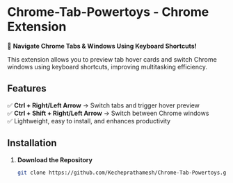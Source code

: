 # Chrome-Tab-Powertoys - Chrome Extension  

🚀 **Navigate Chrome Tabs & Windows Using Keyboard Shortcuts!**  

This extension allows you to preview tab hover cards and switch Chrome windows using keyboard shortcuts, improving multitasking efficiency.  

## Features  
✅ **Ctrl + Right/Left Arrow** → Switch tabs and trigger hover preview  
✅ **Ctrl + Shift + Right/Left Arrow** → Switch between Chrome windows  
✅ Lightweight, easy to install, and enhances productivity  

## Installation  
1. **Download the Repository**  
   ```sh
   git clone https://github.com/Kecheprathamesh/Chrome-Tab-Powertoys.git
